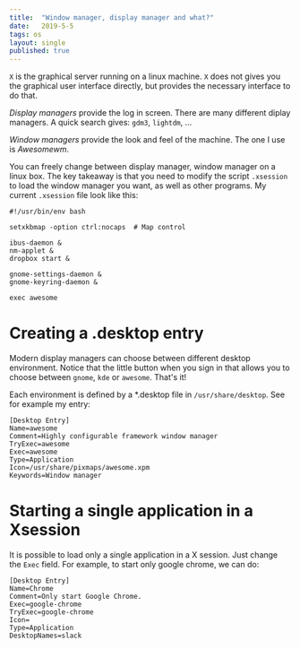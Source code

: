 ```yaml
---
title:  "Window manager, display manager and what?" 
date:   2019-5-5
tags: os
layout: single
published: true
---
```



`X` is the graphical server running on a linux machine. `X` does not
gives you the graphical user interface directly, but provides the
necessary interface to do that.


*Display managers* provide the log in screen. There are many different
diplay managers. A quick search gives: `gdm3`, `lightdm`, ...

*Window managers* provide the look and feel of the machine. The one I
use is *Awesomewm*.

You can freely change between display manager, window manager on a
linux box. The key takeaway is that you need to modify the script
`.xsession` to load the window manager you want, as well as other
programs. My current `.xsession` file look like this:

``` shell
#!/usr/bin/env bash

setxkbmap -option ctrl:nocaps  # Map control

ibus-daemon &
nm-applet &
dropbox start &

gnome-settings-daemon &
gnome-keyring-daemon &

exec awesome
```

# Creating a .desktop entry

Modern display managers can choose between different desktop
environment. Notice that the little button when you sign in that
allows you to choose between `gnome`, `kde` or `awesome`. That's it!

Each environment is defined by a *.desktop file in
`/usr/share/desktop`. See for example my entry:

```
[Desktop Entry]
Name=awesome
Comment=Highly configurable framework window manager
TryExec=awesome
Exec=awesome
Type=Application
Icon=/usr/share/pixmaps/awesome.xpm
Keywords=Window manager
```

# Starting a single application in a Xsession

It is possible to load only a single application in a X session. Just
change the `Exec` field. For example, to start only google chrome, we
can do:

```
[Desktop Entry]
Name=Chrome
Comment=Only start Google Chrome.
Exec=google-chrome
TryExec=google-chrome
Icon=
Type=Application
DesktopNames=slack
```
